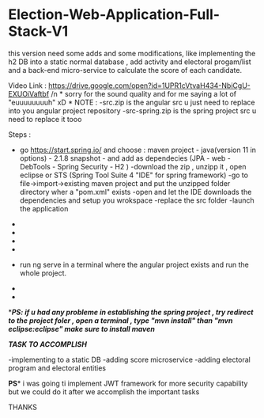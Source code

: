 # Election-Web-Application-Full-Stack-V1
this version need some adds and some modifications, like implementing the h2 DB into a static normal database , add activity and electoral progam/list and a back-end micro-service to calculate the score of each candidate. 

Video Link : https://drive.google.com/open?id=1UPR1cVtvaH434-NbiCgU-EXUOiVaftbf /n
*
sorry for the sound quality and for me saying a lot of "euuuuuuuuh" xD
*
NOTE :
-src.zip is the angular src u just need to replace into you angular project repository
-src-spring.zip is the spring project src u need to replace it tooo


Steps :
- go https://start.spring.io/ and choose : maven project - java(version 11 in options) - 2.1.8 snapshot - and add as dependecies (JPA - web - DebTools - Spring Security - H2 )
-download the zip , unzipp it , open eclipse or STS (Spring Tool Suite 4 "IDE" for spring framework) 
-go to file->import->existing maven project  and put the unzipped folder directory wher a "pom.xml" exists
-open and let the IDE downloads the dependencies and setup you wrokspace 
-replace the src folder 
-launch the application 
*
*
*
*
- run ng serve in a terminal where the angular project exists 
and run the whole project.
*
*
****PS: if u had any probleme in establishing the spring project , try redirect to the project foler , open a terminal , type "mvn install" than "mvn eclipse:eclipse" 
make sure to install maven***

***********TASK TO ACCOMPLISH***********

-implementing to a static DB
-adding score microservice
-adding electoral program and electoral entities


**********PS***********
i was going ti implement JWT framework for more security capability but we could do it after we accomplish the important tasks

THANKS

